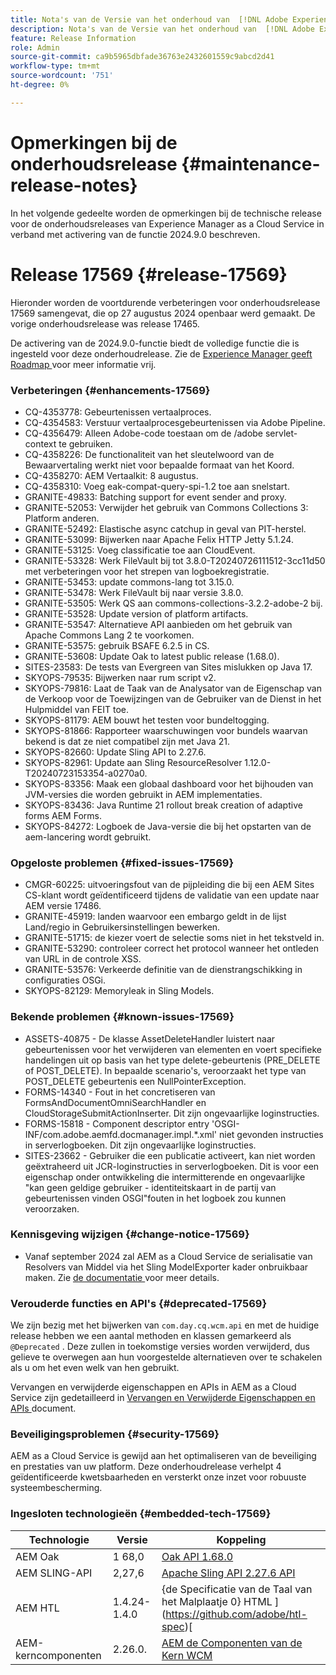 ```yaml
---
title: Nota's van de Versie van het onderhoud van  [!DNL Adobe Experience Manager]  verbonden aan 2024.9.0 eigenschapactivering.
description: Nota's van de Versie van het onderhoud van  [!DNL Adobe Experience Manager]  verbonden aan 2024.9.0 eigenschapactivering.
feature: Release Information
role: Admin
source-git-commit: ca9b5965dbfade36763e2432601559c9abcd2d41
workflow-type: tm+mt
source-wordcount: '751'
ht-degree: 0%

---
```


# Opmerkingen bij de onderhoudsrelease {#maintenance-release-notes}

In het volgende gedeelte worden de opmerkingen bij de technische release voor de onderhoudsreleases van Experience Manager as a Cloud Service in verband met activering van de functie 2024.9.0 beschreven.

# Release 17569 {#release-17569}

Hieronder worden de voortdurende verbeteringen voor onderhoudsrelease 17569 samengevat, die op 27 augustus 2024 openbaar werd gemaakt. De vorige onderhoudsrelease was release 17465.

De activering van de 2024.9.0-functie biedt de volledige functie die is ingesteld voor deze onderhoudrelease. Zie de [ Experience Manager geeft Roadmap ](https://experienceleague.adobe.com/en/docs/experience-manager-release-information/aem-release-updates/update-releases-roadmap) voor meer informatie vrij.

### Verbeteringen {#enhancements-17569}

* CQ-4353778: Gebeurtenissen vertaalproces.
* CQ-4354583: Verstuur vertaalprocesgebeurtenissen via Adobe Pipeline.
* CQ-4356479: Alleen Adobe-code toestaan om de /adobe servlet-context te gebruiken.
* CQ-4358226: De functionaliteit van het sleutelwoord van de Bewaarvertaling werkt niet voor bepaalde formaat van het Koord.
* CQ-4358270: AEM Vertaalkit: 8 augustus.
* CQ-4358310: Voeg eak-compat-query-spi-1.2 toe aan snelstart.
* GRANITE-49833: Batching support for event sender and proxy.
* GRANITE-52053: Verwijder het gebruik van Commons Collections 3: Platform anderen.
* GRANITE-52492: Elastische async catchup in geval van PIT-herstel.
* GRANITE-53099: Bijwerken naar Apache Felix HTTP Jetty 5.1.24.
* GRANITE-53125: Voeg classificatie toe aan CloudEvent.
* GRANITE-53328: Werk FileVault bij tot 3.8.0-T20240726111512-3cc11d50 met verbeteringen voor het strepen van logboekregistratie.
* GRANITE-53453: update commons-lang tot 3.15.0.
* GRANITE-53478: Werk FileVault bij naar versie 3.8.0.
* GRANITE-53505: Werk QS aan commons-collections-3.2.2-adobe-2 bij.
* GRANITE-53528: Update version of platform artifacts.
* GRANITE-53547: Alternatieve API aanbieden om het gebruik van Apache Commons Lang 2 te voorkomen.
* GRANITE-53575: gebruik BSAFE 6.2.5 in CS.
* GRANITE-53608: Update Oak to latest public release (1.68.0).
* SITES-23583: De tests van Evergreen van Sites mislukken op Java 17.
* SKYOPS-79535: Bijwerken naar rum script v2.
* SKYOPS-79816: Laat de Taak van de Analysator van de Eigenschap van de Verkoop voor de Toewijzingen van de Gebruiker van de Dienst in het Hulpmiddel van FEIT toe.
* SKYOPS-81179: AEM bouwt het testen voor bundeltogging.
* SKYOPS-81866: Rapporteer waarschuwingen voor bundels waarvan bekend is dat ze niet compatibel zijn met Java 21.
* SKYOPS-82660: Update Sling API to 2.27.6.
* SKYOPS-82961: Update aan Sling ResourceResolver 1.12.0-T20240723153354-a0270a0.
* SKYOPS-83356: Maak een globaal dashboard voor het bijhouden van JVM-versies die worden gebruikt in AEM implementaties.
* SKYOPS-83436: Java Runtime 21 rollout break creation of adaptive forms AEM Forms.
* SKYOPS-84272: Logboek de Java-versie die bij het opstarten van de aem-lancering wordt gebruikt.

### Opgeloste problemen {#fixed-issues-17569}

* CMGR-60225: uitvoeringsfout van de pijpleiding die bij een AEM Sites CS-klant wordt geïdentificeerd tijdens de validatie van een update naar AEM versie 17486.
* GRANITE-45919: landen waarvoor een embargo geldt in de lijst Land/regio in Gebruikersinstellingen bewerken.
* GRANITE-51715: de kiezer voert de selectie soms niet in het tekstveld in.
* GRANITE-53290: controleer correct het protocol wanneer het ontleden van URL in de controle XSS.
* GRANITE-53576: Verkeerde definitie van de dienstrangschikking in configuraties OSGi.
* SKYOPS-82129: Memoryleak in Sling Models.

### Bekende problemen {#known-issues-17569}

* ASSETS-40875 - De klasse AssetDeleteHandler luistert naar gebeurtenissen voor het verwijderen van elementen en voert specifieke handelingen uit op basis van het type delete-gebeurtenis (PRE_DELETE of POST_DELETE). In bepaalde scenario&#39;s, veroorzaakt het type van POST_DELETE gebeurtenis een NullPointerException.
* FORMS-14340 - Fout in het concretiseren van FormsAndDocumentOmniSearchHandler en CloudStorageSubmitActionInserter. Dit zijn ongevaarlijke loginstructies.
* FORMS-15818 - Component descriptor entry &#39;OSGI-INF/com.adobe.aemfd.docmanager.impl.*.xml&#39; niet gevonden instructies in serverlogboeken. Dit zijn ongevaarlijke loginstructies.
* SITES-23662 - Gebruiker die een publicatie activeert, kan niet worden geëxtraheerd uit JCR-loginstructies in serverlogboeken. Dit is voor een eigenschap onder ontwikkeling die intermitterende en ongevaarlijke &quot;kan geen geldige gebruiker - identiteitskaart in de partij van gebeurtenissen vinden OSGI&quot;fouten in het logboek zou kunnen veroorzaken.

### Kennisgeving wijzigen {#change-notice-17569}

* Vanaf september 2024 zal AEM as a Cloud Service de serialisatie van Resolvers van Middel via het Sling ModelExporter kader onbruikbaar maken. Zie [ de documentatie ](/help/implementing/developing/hybrid/disallow-the-serialization-of-resourceresolvers-via-sling-model-exporter.md) voor meer details.

### Verouderde functies en API&#39;s {#deprecated-17569}

We zijn bezig met het bijwerken van `com.day.cq.wcm.api` en met de huidige release hebben we een aantal methoden en klassen gemarkeerd als `@Deprecated` . Deze zullen in toekomstige versies worden verwijderd, dus gelieve te overwegen aan hun voorgestelde alternatieven over te schakelen als u om het even welk van hen gebruikt.

Vervangen en verwijderde eigenschappen en APIs in AEM as a Cloud Service zijn gedetailleerd in [ Vervangen en Verwijderde Eigenschappen en APIs ](/help/release-notes/deprecated-removed-features.md) document.

### Beveiligingsproblemen {#security-17569}

AEM as a Cloud Service is gewijd aan het optimaliseren van de beveiliging en prestaties van uw platform. Deze onderhoudrelease verhelpt 4 geïdentificeerde kwetsbaarheden en versterkt onze inzet voor robuuste systeembescherming.

### Ingesloten technologieën {#embedded-tech-17569}

| Technologie | Versie | Koppeling |
|---|---|---|
| AEM Oak | 1 68,0 | [ Oak API 1.68.0 ](https://www.javadoc.io/doc/org.apache.jackrabbit/oak-api/1.68.0/index.html) |
| AEM SLING-API | 2,27,6 | [ Apache Sling API 2.27.6 API ](https://www.javadoc.io/doc/org.apache.sling/org.apache.sling.api/latest/index.html) |
| AEM HTL | 1.4.24-1.4.0 | {de Specificatie van de Taal van het Malplaatje 0} HTML ](https://github.com/adobe/htl-spec)[ |
| AEM-kerncomponenten | 2.26.0. | [ AEM de Componenten van de Kern WCM ](https://github.com/adobe/aem-core-wcm-components) |
